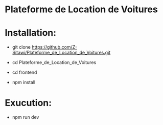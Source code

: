 # Plateforme de Location de Voitures

<h1>Installation:</h1>

* git clone https://github.com/Z-Sitawi/Plateforme_de_Location_de_Voitures.git

* cd Plateforme_de_Location_de_Voitures

* cd frontend

* npm install 

<h1>Exucution:</h1>

* npm run dev

